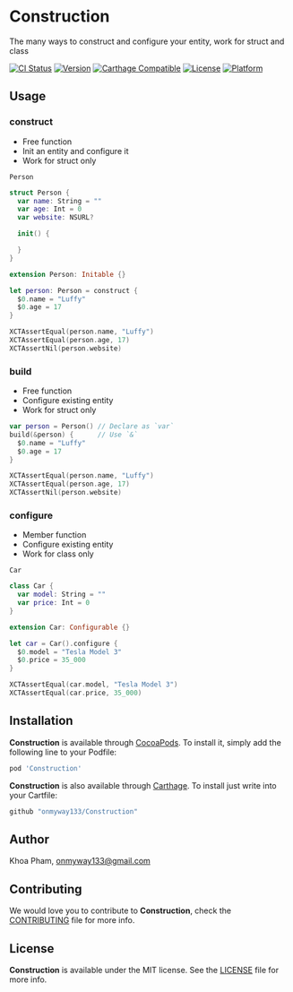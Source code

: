 # Construction

The many ways to construct and configure your entity, work for struct and class

[![CI Status](http://img.shields.io/travis/onmyway133/Construction.svg?style=flat)](https://travis-ci.org/onmyway133/Construction)
[![Version](https://img.shields.io/cocoapods/v/Construction.svg?style=flat)](http://cocoadocs.org/docsets/Construction)
[![Carthage Compatible](https://img.shields.io/badge/Carthage-compatible-4BC51D.svg?style=flat)](https://github.com/Carthage/Carthage)
[![License](https://img.shields.io/cocoapods/l/Construction.svg?style=flat)](http://cocoadocs.org/docsets/Construction)
[![Platform](https://img.shields.io/cocoapods/p/Construction.svg?style=flat)](http://cocoadocs.org/docsets/Construction)

## Usage

### construct

- Free function
- Init an entity and configure it
- Work for struct only

`Person`
```swift
struct Person {
  var name: String = ""
  var age: Int = 0
  var website: NSURL?

  init() {

  }
}

extension Person: Initable {}
```

```swift
let person: Person = construct {
  $0.name = "Luffy"
  $0.age = 17
}

XCTAssertEqual(person.name, "Luffy")
XCTAssertEqual(person.age, 17)
XCTAssertNil(person.website)
```

### build

- Free function
- Configure existing entity
- Work for struct only

```swift
var person = Person() // Declare as `var`
build(&person) {      // Use `&`
  $0.name = "Luffy"
  $0.age = 17
}

XCTAssertEqual(person.name, "Luffy")
XCTAssertEqual(person.age, 17)
XCTAssertNil(person.website)
```

### configure

- Member function
- Configure existing entity
- Work for class only

`Car`
```swift
class Car {
  var model: String = ""
  var price: Int = 0
}

extension Car: Configurable {}
```

```swift
let car = Car().configure {
  $0.model = "Tesla Model 3"
  $0.price = 35_000
}

XCTAssertEqual(car.model, "Tesla Model 3")
XCTAssertEqual(car.price, 35_000)
```

## Installation

**Construction** is available through [CocoaPods](http://cocoapods.org). To install
it, simply add the following line to your Podfile:

```ruby
pod 'Construction'
```

**Construction** is also available through [Carthage](https://github.com/Carthage/Carthage).
To install just write into your Cartfile:

```ruby
github "onmyway133/Construction"
```

## Author

Khoa Pham, onmyway133@gmail.com

## Contributing

We would love you to contribute to **Construction**, check the [CONTRIBUTING](https://github.com/onmyway133/Construction/blob/master/CONTRIBUTING.md) file for more info.

## License

**Construction** is available under the MIT license. See the [LICENSE](https://github.com/onmyway133/Construction/blob/master/LICENSE.md) file for more info.
